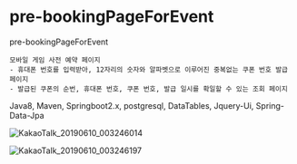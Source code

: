 # pre-bookingPageForEvent
pre-bookingPageForEvent 
```
모바일 게임 사전 예약 페이지
- 휴대폰 번호를 입력받아, 12자리의 숫자와 알파벳으로 이루어진 중복없는 쿠폰 번호 발급 페이지
- 발급된 쿠폰의 순번, 휴대폰 번호, 쿠폰 번호, 발급 일시를 확일할 수 있는 조회 페이지
```
Java8, Maven, Springboot2.x, postgresql,  DataTables, Jquery-Ui, Spring-Data-Jpa

![KakaoTalk_20190610_003246014](https://user-images.githubusercontent.com/42599161/59166113-c03f3580-8b60-11e9-84a2-c5dc5f3c48ab.jpg)

![KakaoTalk_20190610_003246197](https://user-images.githubusercontent.com/42599161/59166089-43ac5700-8b60-11e9-85e9-d3e428a8e1f2.jpg)


